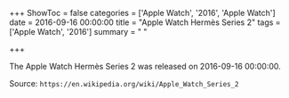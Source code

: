 +++
ShowToc = false
categories = ['Apple Watch', '2016', 'Apple Watch']
date = 2016-09-16 00:00:00
title = "Apple Watch Hermès Series 2"
tags = ['Apple Watch', '2016']
summary = " "

+++

The Apple Watch Hermès Series 2 was released on 2016-09-16 00:00:00.

Source: `https://en.wikipedia.org/wiki/Apple_Watch_Series_2`


